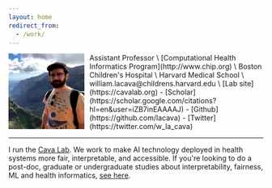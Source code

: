 ```yaml
---
layout: home
redirect_from:
  - /work/
---
```


<img style="float: left; padding: 0px 10px 0px 0px;" width="150" height="150" src="/files/profile_pic_2.JPG" alt="me"/>
Assistant Professor \
[Computational Health Informatics Program](http://www.chip.org) \
Boston Children's Hospital \
Harvard Medical School \
william.lacava@childrens.harvard.edu \
[Lab site](https://cavalab.org) -
[Scholar](https://scholar.google.com/citations?hl=en&user=iZB7inEAAAAJ) - 
[Github](https://github.com/lacava) -
[Twitter](https://twitter.com/w_la_cava)

---

I run the [Cava Lab](https://cavalab.org). 
We work to make AI technology deployed in health systems more fair, interpretable, and accessible. 
If you're looking to do a post-doc, graduate or undergraduate studies about interpretability, fairness, ML and health informatics, [see here](https://cavalab.org/join).
